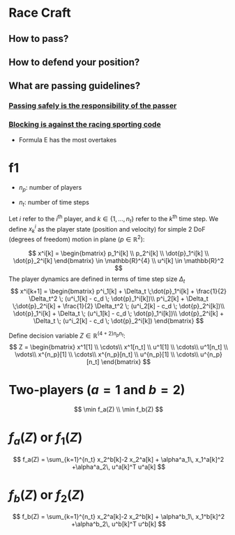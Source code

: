# Race Craft

## How to pass?
## How to defend your position?
## What are passing guidelines?
### [Passing safely is the responsibility of the passer](https://youtu.be/RuvYtSfEG90?t=78)
### [Blocking is against the racing sporting code](https://youtu.be/60u3xPBYzQU?t=153)
- Formula E has the most overtakes
# f1

- $n_p$: number of players
<!--- $n^i_x$: number of states for player $i\in\{1,\cdots, n_p\}$-->
<!--- $n^i_u$: number of controls for player $i\in\{1,\cdots, n_p\}$-->
- $n_t$: number of time steps

Let $i$ refer to the $i^{\text{th}}$ player, and $k\in\{1,\dots,n_t\}$ refer to the $k^{\text{th}}$ time step. We define $x^i_k$ as the player state (position and velocity) for simple 2 DoF (degrees of freedom) motion in plane ($p\in\mathbb{R}^2$):

$$
x^i[k] = 
\begin{bmatrix}
p_1^i[k] \\
p_2^i[k] \\
\dot{p}_1^i[k] \\
\dot{p}_2^i[k] 
\end{bmatrix} \in \mathbb{R}^{4} \\
u^i[k] \in \mathbb{R}^2
$$
The player dynamics are defined in terms of time step size $\Delta_t$
$$
x^i[k+1] = \begin{bmatrix} 
p^i_1[k] + \Delta_t \;\dot{p}_1^i[k] + \frac{1}{2} \Delta_t^2 \; (u^i_1[k] - c_d \; \dot{p}_1^i[k])\\
p^i_2[k] + \Delta_t \;\dot{p}_2^i[k] + \frac{1}{2} \Delta_t^2 \; (u^i_2[k] - c_d \; \dot{p}_2^i[k])\\
\dot{p}_1^i[k] + \Delta_t \; (u^i_1[k] - c_d \; \dot{p}_1^i[k])\\
\dot{p}_2^i[k] + \Delta_t \; (u^i_2[k] - c_d \; \dot{p}_2^i[k])
\end{bmatrix}
$$

Define decision variable $Z \in \mathbb{R}^{(4+2) n_p n_t}$:
$$
Z = \begin{bmatrix}
x^1[1] \\
\cdots\\
x^1[n_t] \\
u^1[1] \\
\cdots\\
u^1[n_t] \\
\vdots\\
x^{n_p}[1] \\
\cdots\\
x^{n_p}[n_t] \\
u^{n_p}[1] \\
\cdots\\
u^{n_p}[n_t] 
\end{bmatrix}
$$


# Two-players ($a=1$ and $b=2$)

$$
\min f_a(Z) \\
\min f_b(Z)
$$

# $f_a(Z)$ or $f_1(Z)$
$$
f_a(Z) = \sum_{k=1}^{n_t} x_2^b[k]-2 x_2^a[k]  + \alpha^a_1\,  x_1^a[k]^2 +\alpha^a_2\, u^a[k]^T u^a[k]
$$

# $f_b(Z)$ or $f_2(Z)$
$$
f_b(Z) = \sum_{k=1}^{n_t} x_2^a[k]-2 x_2^b[k]  + \alpha^b_1\,  x_1^b[k]^2 +\alpha^b_2\, u^b[k]^T u^b[k]
$$